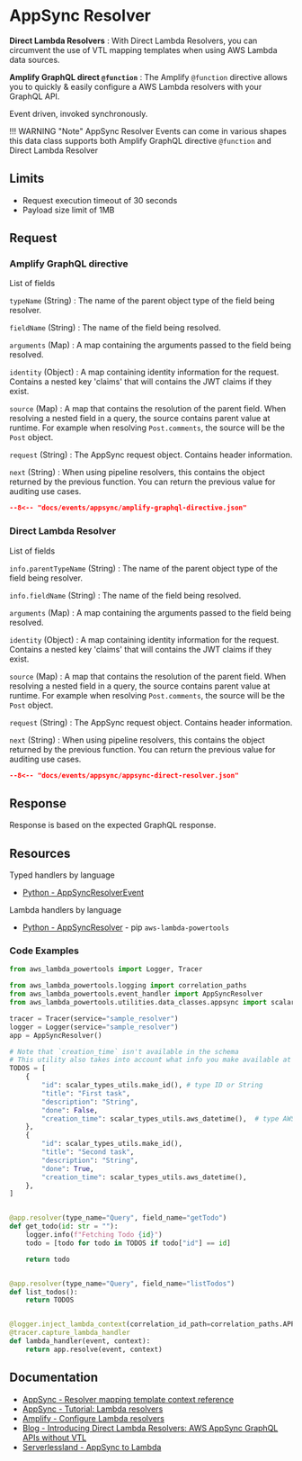 # AppSync Resolver


**Direct Lambda Resolvers**
: With Direct Lambda Resolvers, you can circumvent the use of VTL mapping templates when using AWS Lambda data sources.

**Amplify GraphQL direct `@function`**
: The Amplify `@function` directive allows you to quickly & easily configure a AWS Lambda resolvers with your GraphQL API. 

Event driven, invoked synchronously.

!!! WARNING "Note"
    AppSync Resolver Events can come in various shapes this data class supports both Amplify GraphQL directive `@function` and Direct Lambda Resolver

## Limits

- Request execution timeout of 30 seconds
- Payload size limit of 1MB

## Request

### Amplify GraphQL directive

List of fields

`typeName` (String)
: The name of the parent object type of the field being resolver.

`fieldName` (String)
: The name of the field being resolved.

`arguments` (Map)
: A map containing the arguments passed to the field being resolved.

`identity` (Object)
: A map containing identity information for the request. Contains a nested key 'claims' that will contains the JWT claims if they exist.

`source` (Map)
: A map that contains the resolution of the parent field. When resolving a nested field in a query, the source contains parent value at runtime. 
For example when resolving `Post.comments`, the source will be the `Post` object.

`request` (String)
: The AppSync request object. Contains header information.

`next` (String)
: When using pipeline resolvers, this contains the object returned by the previous function. You can return the previous value for auditing use cases.

```json title="Amplify GraphQL directive"
--8<-- "docs/events/appsync/amplify-graphql-directive.json"
```

### Direct Lambda Resolver

List of fields

`info.parentTypeName` (String)
: The name of the parent object type of the field being resolver.

`info.fieldName` (String)
: The name of the field being resolved.

`arguments` (Map)
: A map containing the arguments passed to the field being resolved.

`identity` (Object)
: A map containing identity information for the request. Contains a nested key 'claims' that will contains the JWT claims if they exist.

`source` (Map)
: A map that contains the resolution of the parent field. When resolving a nested field in a query, the source contains parent value at runtime. 
For example when resolving `Post.comments`, the source will be the `Post` object.

`request` (String)
: The AppSync request object. Contains header information.

`next` (String)
: When using pipeline resolvers, this contains the object returned by the previous function. You can return the previous value for auditing use cases.

```json title="AppSync direct resolver"
--8<-- "docs/events/appsync/appsync-direct-resolver.json"
```

## Response

Response is based on the expected GraphQL response.

## Resources

Typed handlers by language

- [Python - AppSyncResolverEvent](https://awslabs.github.io/aws-lambda-powertools-python/latest/utilities/data_classes/#appsync-authorizer)

Lambda handlers by language

- [Python - AppSyncResolver](https://awslabs.github.io/aws-lambda-powertools-python/latest/core/event_handler/appsync/) - pip `aws-lambda-powertools`

### Code Examples

```python title="AppSync resolver using AWS Lambda Powertools"
from aws_lambda_powertools import Logger, Tracer

from aws_lambda_powertools.logging import correlation_paths
from aws_lambda_powertools.event_handler import AppSyncResolver
from aws_lambda_powertools.utilities.data_classes.appsync import scalar_types_utils

tracer = Tracer(service="sample_resolver")
logger = Logger(service="sample_resolver")
app = AppSyncResolver()

# Note that `creation_time` isn't available in the schema
# This utility also takes into account what info you make available at API level vs what's stored
TODOS = [
    {
        "id": scalar_types_utils.make_id(), # type ID or String
        "title": "First task",
        "description": "String",
        "done": False,
        "creation_time": scalar_types_utils.aws_datetime(),  # type AWSDateTime
    },
    {
        "id": scalar_types_utils.make_id(),
        "title": "Second task",
        "description": "String",
        "done": True,
        "creation_time": scalar_types_utils.aws_datetime(),
    },
]


@app.resolver(type_name="Query", field_name="getTodo")
def get_todo(id: str = ""):
    logger.info(f"Fetching Todo {id}")
    todo = [todo for todo in TODOS if todo["id"] == id]

    return todo


@app.resolver(type_name="Query", field_name="listTodos")
def list_todos():
    return TODOS


@logger.inject_lambda_context(correlation_id_path=correlation_paths.APPSYNC_RESOLVER)
@tracer.capture_lambda_handler
def lambda_handler(event, context):
    return app.resolve(event, context)
```

## Documentation

- [AppSync - Resolver mapping template context reference](https://docs.aws.amazon.com/appsync/latest/devguide/resolver-context-reference.html)
- [AppSync - Tutorial: Lambda resolvers](https://docs.aws.amazon.com/appsync/latest/devguide/tutorial-lambda-resolvers.html)
- [Amplify - Configure Lambda resolvers](https://docs.amplify.aws/cli-legacy/graphql-transformer/function/#structure-of-the-function-event)
- [Blog - Introducing Direct Lambda Resolvers: AWS AppSync GraphQL APIs without VTL](https://aws.amazon.com/blogs/mobile/appsync-direct-lambda/)
- [Serverlessland - AppSync to Lambda](https://serverlessland.com/patterns/appsync-direct-lambda-resolver)
